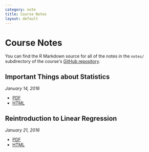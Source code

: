 ```yaml
---
category: note
title: Course Notes
layout: default
---
```


<h1 class="page-title">Course Notes</h1>

You can find the R Markdown source for all of the notes in the `notes/` subdirectory of the course's [GitHub repository](https://github.com/brentonk/psci8357).

## Important Things about Statistics
*January 14, 2016*

* [PDF]({{site.baseurl}}/notes/01-important-things.pdf)
* [HTML]({{site.baseurl}}/notes/01-important-things.html)

## Reintroduction to Linear Regression
*January 21, 2016*

* [PDF]({{site.baseurl}}/notes/02-reintroduction.pdf)
* [HTML]({{site.baseurl}}/notes/02-reintroduction.html)
